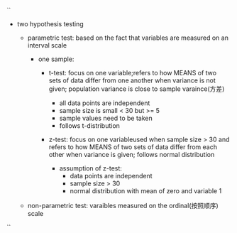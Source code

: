 
``
- two hypothesis testing 
  - parametric test: based on the fact that variables are measured on an interval scale
    - one sample:
      - t-test: focus on one variable;refers to how MEANS of two sets of data differ from one another when variance is not given; population
        variance is close to sample varaince(方差)
          - all data points are independent
          - sample size is small < 30 but >= 5
          - sample values need to be taken
          - follows t-distribution
        
      - z-test: focus on one variableused when sample size > 30 and refers to how MEANS of two sets of data differ from each other when variance is given;                       follows normal distribution
        - assumption of z-test:
          - data points are independent
          - sample size > 30
          - normal distribution with mean of zero and variable 1

  - non-parametric test: varaibles measured on the ordinal(按照顺序) scale





``
